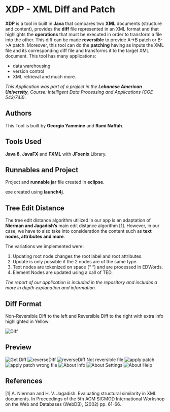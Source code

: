 # XDP - XML Diff and Patch

**XDP** is a tool in built in **Java** that compares two **XML** documents (structure and content), provides the **diff** file represented in an XML format and that highlights the **operations** that must be executed in order to transform a file into the other. This diff can be made **reversible** to provide A->B patch or B->A patch. Moreover, this tool can do the **patching** having as inputs the XML file and its corresponding diff file and transforms it to the target XML document. This tool has many applications: 
- data warehousing
- version control
- XML retrieval and much more.

_This Application was part of a project in the **Lebanese American University**, Course: Intelligent Data Processing and Applications (COE 543/743)._

## Authors
This Tool is built by **Georgio Yammine** and **Rami Naffah**.

## Tools Used
**Java 8**, **JavaFX** and **FXML** with **JFoenix** Library.

## Runnables and Project
Project and **runnable jar** file created in **eclipse**.

exe created using **launch4j**.

## Tree Edit Distance
The tree edit distance algorithm utilized in our app is an adaptation of **Nierman and Jagadish’s** main edit distance algorithm [1]. However, in our case, we have to also take into consideration the content such as **text nodes, attributes and more**.

The variations we implemented were:
1. Updating root node changes the root label and root attributes.
2. Update is only possible if the 2 nodes are of the same type.
3. Text nodes are tokenized on space (“ “) and are processed in EDWords.
4. Element Nodes are updated using a call of TED.

_The report of our application is included in the repository and includes a more in depth explanation and information._

## Diff Format
Non-Reversible Diff to the left and Reversible Diff to the right with extra info highlighted in Yellow:

![Diff](/images/Diff-format.png)

## Preview
![Get Diff](/images/getDiff.png)
![reverseDiff](/images/reverseDiff.png)
![reverseDiff Not reversible file ](/images/reverseDiffFail.png)
![apply patch](/images/applyPatch.png)
![apply patch wrong file](/images/applyPatchFail.png)
![About Info](/images/about.PNG)
![About Settings](/images/aboutChangeCosts.PNG)
![About Help](/images/aboutHelp.PNG)

## References
[1] A. Nierman and H. V. Jagadish. Evaluating structural similarity in XML documents. In Proceedings of the 5th ACM SIGMOD International Workshop on the Web and Databases (WebDB), (2002) pp. 61-66.
